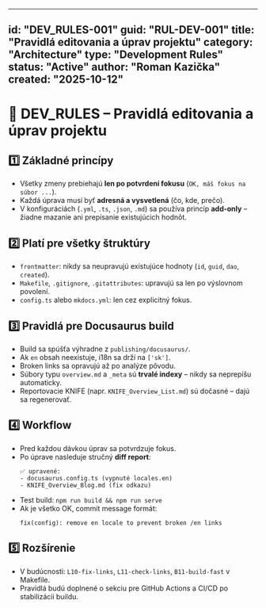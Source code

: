 

---
id: "DEV_RULES-001"
guid: "RUL-DEV-001"
title: "Pravidlá editovania a úprav projektu"
category: "Architecture"
type: "Development Rules"
status: "Active"
author: "Roman Kazička"
created: "2025-10-12"
---

# 📘 DEV_RULES – Pravidlá editovania a úprav projektu

## 1️⃣ Základné princípy
- Všetky zmeny prebiehajú **len po potvrdení fokusu** (`OK, máš fokus na súbor ...`).
- Každá úprava musí byť **adresná a vysvetlená** (čo, kde, prečo).
- V konfiguráciách (`.yml`, `.ts`, `.json`, `.md`) sa používa princíp **add-only** – žiadne mazanie ani prepísanie existujúcich hodnôt.

## 2️⃣ Platí pre všetky štruktúry
- `frontmatter`: nikdy sa neupravujú existujúce hodnoty (`id`, `guid`, `dao`, `created`).
- `Makefile`, `.gitignore`, `.gitattributes`: upravujú sa len po výslovnom povolení.
- `config.ts` alebo `mkdocs.yml`: len cez explicitný fokus.

## 3️⃣ Pravidlá pre Docusaurus build
- Build sa spúšťa výhradne z `publishing/docusaurus/`.
- Ak `en` obsah neexistuje, i18n sa drží na `['sk']`.
- Broken links sa opravujú až po analýze pôvodu.
- Súbory typu `overview.md` a `_meta` sú **trvalé indexy** – nikdy sa neprepíšu automaticky.
- Reportovacie KNIFE (napr. `KNIFE_Overview_List.md`) sú dočasné – dajú sa regenerovať.

## 4️⃣ Workflow
- Pred každou dávkou úprav sa potvrdzuje fokus.  
- Po úprave nasleduje stručný **diff report**:
  ```
  ✅ upravené:
  - docusaurus.config.ts (vypnuté locales.en)
  - KNIFE_Overview_Blog.md (fix odkazu)
  ```
- Test build: `npm run build && npm run serve`
- Ak je všetko OK, commit message formát:
  ```
  fix(config): remove en locale to prevent broken /en links
  ```

## 5️⃣ Rozšírenie
- V budúcnosti: `L10-fix-links`, `L11-check-links`, `B11-build-fast` v Makefile.
- Pravidlá budú doplnené o sekciu pre GitHub Actions a CI/CD po stabilizácii buildu.
